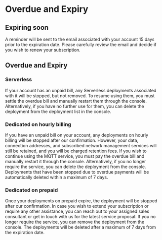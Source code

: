# Overdue and Expiry


## Expiring soon
A reminder will be sent to the email associated with your account 15 days prior to the expiration date. Please carefully review the email and decide if you wish to renew your subscription.


## Overdue and Expiry

### Serverless
If your account has an unpaid bill, any Serverless deployments associated with it will be stopped, but not removed. To resume using them, you must settle the overdue bill and manually restart them through the console. Alternatively, if you have no further use for them, you can delete the deployment from the deployment list in the console.


### Dedicated on hourly billing
If you have an unpaid bill on your account, any deployments on hourly billing will be stopped after our confirmation. However, your data, connection addresses, and subscribed network management services will still be retained, and you will be charged retention fees. If you wish to continue using the MQTT service, you must pay the overdue bill and manually restart it through the console. Alternatively, if you no longer require the service, you can delete the deployment from the console. Deployments that have been stopped due to overdue payments will be automatically deleted within a maximum of 7 days.

### Dedicated on prepaid
Once your deployments on prepaid expire, the deployment will be stopped after our confirmation. In case you wish to extend your subscription or require any other assistance, you can reach out to your assigned sales consultant or get in touch with us for the latest service proposal. If you no longer require the service, you can remove the deployment from the console. The deployments will be deleted after a maximum of 7 days from the expiration date.
